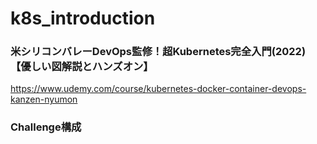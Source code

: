 # k8s_introduction
### 米シリコンバレーDevOps監修！超Kubernetes完全入門(2022)【優しい図解説とハンズオン】
https://www.udemy.com/course/kubernetes-docker-container-devops-kanzen-nyumon

### Challenge構成
